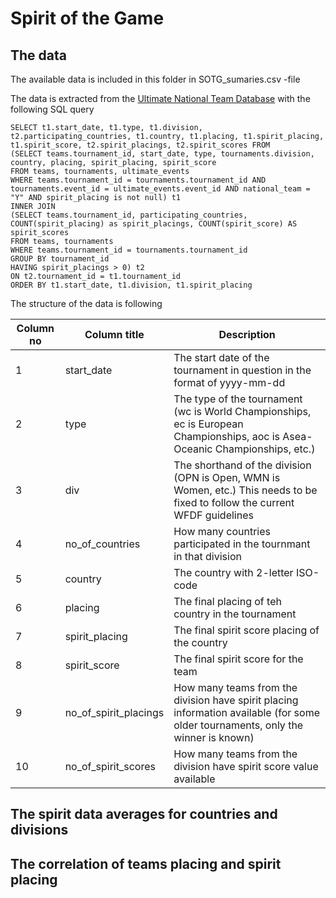 # Spirit of the Game

## The data

The available data is included in this folder in SOTG_sumaries.csv -file

The data is extracted from the [Ultimate National Team Database](http://hartti.com/national_teams/index.php) with the following SQL query

```
SELECT t1.start_date, t1.type, t1.division, t2.participating_countries, t1.country, t1.placing, t1.spirit_placing, t1.spirit_score, t2.spirit_placings, t2.spirit_scores FROM
(SELECT teams.tournament_id, start_date, type, tournaments.division, country, placing, spirit_placing, spirit_score
FROM teams, tournaments, ultimate_events
WHERE teams.tournament_id = tournaments.tournament_id AND tournaments.event_id = ultimate_events.event_id AND national_team = "Y" AND spirit_placing is not null) t1
INNER JOIN 
(SELECT teams.tournament_id, participating_countries, COUNT(spirit_placing) as spirit_placings, COUNT(spirit_score) AS spirit_scores
FROM teams, tournaments
WHERE teams.tournament_id = tournaments.tournament_id
GROUP BY tournament_id  
HAVING spirit_placings > 0) t2
ON t2.tournament_id = t1.tournament_id
ORDER BY t1.start_date, t1.division, t1.spirit_placing

```

The structure of the data is following

| Column no | Column title | Description |
|-----------|--------------|-------------|
| 1 | start_date | The start date of the tournament in question in the format of yyyy-mm-dd   |
| 2 | type | The type of the tournament (wc is World Championships, ec is European Championships, aoc is Asea-Oceanic Championships, etc.) |
| 3 | div | The shorthand of the division (OPN is Open, WMN is Women, etc.) This needs to be fixed to follow the current WFDF guidelines |
| 4 | no_of_countries | How many countries participated in the tournmant in that division |
| 5 | country | The country with 2-letter ISO-code |
| 6 | placing | The final placing of teh country in the tournament |
| 7 | spirit_placing | The final spirit score placing of the country |
| 8 | spirit_score | The final spirit score for the team |
| 9 | no_of_spirit_placings | How many teams from the division have spirit placing information available (for some older tournaments, only the winner is known) |
| 10 | no_of_spirit_scores | How many teams from the division have spirit score value available |

## The spirit data averages for countries and divisions


## The correlation of teams placing and spirit placing

